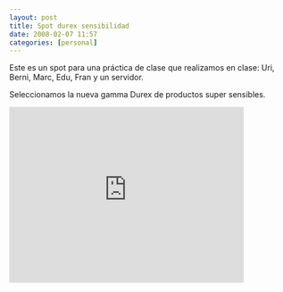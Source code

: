 ```yaml
---
layout: post
title: Spot durex sensibilidad
date: 2008-02-07 11:57
categories: [personal]
---
```

Este es un spot para una práctica de clase que realizamos en clase: Uri, Berni, Marc, Edu, Fran y un servidor. 

Seleccionamos la nueva gamma Durex de productos super sensibles.

<iframe width="420" height="315" src="https://www.youtube.com/embed/eMdjHS0xV4E" frameborder="0" allowfullscreen></iframe>
